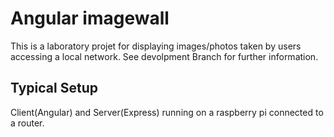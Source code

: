 # Angular imagewall
This is a laboratory projet for displaying images/photos taken by users accessing a local network.
See devolpment Branch for further information.

## Typical Setup
Client(Angular) and Server(Express) running on a raspberry pi connected to a router.
